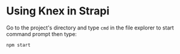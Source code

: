 # Using Knex in Strapi 

Go to the project's directory and type `cmd` in the file explorer to start command prompt then type:

`npm start`
